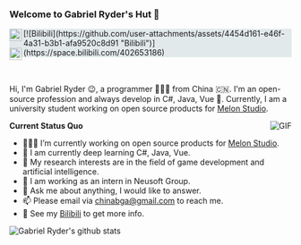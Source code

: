 ### Welcome to Gabriel Ryder's Hut 👋
<div style="background-color: #e2e9eb;">
  <a href="https://tva1.sinaimg.cn/large/007S8ZIlgy1ggrqy7om28j30j80omjtq.jpg">
    <img align="left" alt="Wechat" width="22px" src="https://cdn.jsdelivr.net/npm/simple-icons@3.1.0/icons/tencentqq.svg" />
  </a>
  [![Bilibili](https://github.com/user-attachments/assets/4454d161-e46f-4a31-b3b1-afa9520c8d91 "Bilibili")](https://space.bilibili.com/402653186)
  <a href="mailto:chinabga@gmail.com">
    <img align="left" alt="'Gmail" width="22px" src="https://cdn.jsdelivr.net/npm/simple-icons@3.1.0/icons/gmail.svg" />
  </a>
</div>


<br />
<br />

Hi, I'm Gabriel Ryder 😉, a programmer 👨🏻‍💻 from China 🇨🇳. I'm an open-source profession and always develop in C#, Java, Vue 🐍. Currently, I am a university student working on open source products for [Melon Studio](https://github.com/Melon-Studio). 

  <img align="right" alt="GIF" src="https://media.giphy.com/media/iIqmM5tTjmpOB9mpbn/giphy.gif" />

**Current Status Quo**

- 👨🏻‍💻 I’m currently working on open source products for [Melon Studio](https://github.com/Melon-Studio). 
- 🌱 I am currently deep learning C#, Java, Vue.
- 🤔 My research interests are in the field of game development and artificial intelligence.
- 💼 I am working as an intern in Neusoft Group.
- 💬 Ask me about anything, I would like to answer.
- 📫 Please email via chinabga@gmail.com to reach me.
- 👀 See my [Bilibili](https://space.bilibili.com/402653186) to get more info.

![Gabriel Ryder's github stats](https://github-readme-stats.vercel.app/api?username=6get-xiaofan&show_icons=true&hide_border=true&count_private=true)
